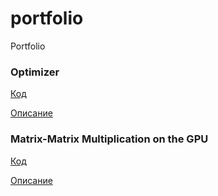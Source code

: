 # portfolio
Portfolio

### Optimizer
[Код](https://github.com/mirko123/portfolio/tree/master/Optimizer)

[Описание](https://drive.google.com/file/d/1y3_FjW45GNpW5Pj-1sxMYyfOOnA69iiV/view)

### Matrix-Matrix Multiplication on the GPU
[Код](https://github.com/mirko123/portfolio/tree/master/Matrix%20Multiplication%20with%20CUDA)

[Описание](https://docs.google.com/document/d/18_lcgdoKord96WCaO9-P5R5HolG_KUuCBt9w6BRMOTM/edit?usp=sharing)
